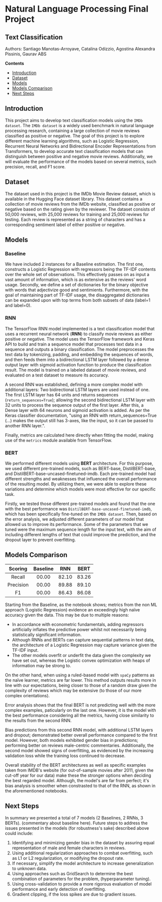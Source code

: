 # Natural Language Processing Final Project
## Text Classification
Authors: Santiago Manotas-Arroyave, Catalina Odizzio, Agostina Alexandra Pissinis, Gaurav ABS

**Contents**
- [Introduction](#introduction)
- [Dataset](#dataset)
- [Models](#models)
- [Models Comparison](#modelscomparison)
- [Next Steps](#nextsteps)

## Introduction
This project aims to develop text classification models using the `IMDb dataset`. The `IMDb dataset` is a widely used benchmark in natural language processing research, containing a large collection of movie reviews classified as positive or negative. The goal of this project is to explore different machine learning algorithms, such as Logistic Regression, Recurrent Neural Networks and Bidirectional Encoder Representations from Transformers, to develop accurate text classification models that can distinguish between positive and negative movie reviews. Additionally, we will evaluate the performance of the models based on several metrics, such precision, recall, and F1 score. 

## Dataset
The dataset used in this project is the IMDb Movie Review dataset, which is available in the Hugging Face dataset library. This dataset contains a collection of movie reviews from the IMDb website, classified as positive or negative based on the rating given by the reviewer. The dataset consists of 50,000 reviews, with 25,000 reviews for training and 25,000 reviews for testing. Each review is represented as a string of characters and has a corresponding sentiment label of either positive or negative.

## Models

### Baseline

We have included 2 instances for a Baseline estimation. The first one, constructs a Logistic Regression with regressors being the TF-IDF contents over the whole set of observations. This effectively passes on as input a vast amount of information, which is as extensive as the reviews' word usage. Secondly, we define a set of dictionaries for the binary objective with words that adjectivize good and sentimients. Furthermore, with the goal of maintaining part of TF-IDF usage, the disaggregated dictionaries can be expanded upon with top terms from both subsets of data (label=1 and label=0).

### RNN
The TensorFlow RNN model implemented is a text classification model that uses a recurrent neural network (**RNN**) to classify movie reviews as either positive or negative. The model uses the TensorFlow framework and Keras API to build and train a sequence model that processes text data in a sequence and outputs a binary classification. The model preprocesses the text data by tokenizing, padding, and embedding the sequences of words, and then feeds them into a bidirectional LSTM layer followed by a dense output layer with sigmoid activation function to produce the classification result. The model is trained on a labeled dataset of movie reviews, and evaluated on a test dataset to measure its accuracy.

A second RNN was established, defining a more complex model with additional layers: Two bidirectional LSTM layers are used instead of one. The first LSTM layer has 64 units and returns sequences (`return_sequences=True`); allowing the second bidirectional LSTM layer with 32 units to process the sequence output of the first layer. After this, a Dense layer with 64 neurons and sigmoid activation is added. As per the Keras classifier documentation, "using an RNN with return_sequences=True (...) makes the output still has 3-axes, like the input, so it can be passed to another RNN layer.".

Finally, metrics are calculated here directly when fitting the model, making use of the `metrics` module available from TensorFlow.

### BERT
We performed different models using **BERT** architecture. For this purpose, we used different pre-trained models, such as BERT-base, DistilBERT-base, and DistilBERT-base-uncased-finetuned-imdb. Each pre-trained model had different strengths and weaknesses that influenced the overall performance of the resulting model. By utilizing them, we were able to explore these variations and determine which models were most effective for our specific task. 

Firstly, we tested those different pre-trained models and found that the one with the best performance was `DistilBERT-base-uncased-finetuned-imdb`, which has been specifically fine-tuned on the `IMDb dataset`. Then, based on the error analysis, we adjusted different parameters of our model that allowed us to improve its performance. Some of the parameters that we tuned were the maximum sequence length for the input text, with the aim of including different lengths of text that could improve the prediction, and the dropout layer to prevent overfitting.


## Models Comparison

|Scoring    |  Baseline |   RNN    |  BERT   |
|  :-----:  | :-----:   | :-----:  | :-----: |            
|Recall     |   00.00   |  82.10   |  83.26  |
|Precision  |   00.00   |  89.88   |  89.10  |
|F1         |   00.00   |  86.43   |  86.08  |

Starting from the Baseline, as the notebook shows; metrics from the non ML approach (Logistic Regression) evidence an exceedingly high naïve accuracy given the data. This may be due to multiple reasons:
- In accordance with econometric fundamentals, adding regressors artificially inflates the predictive power whilst not necessarily being statistically significant information.
- Although RNNs and BERTs can capture sequential patterns in text data, the architecture of a Logistic Regression may capture variance given the TF-IDF input.
- The other models overfit or underfit the data given the complexity we have set out, whereas the Logistic convex optimization with heaps of information may be strong to.

On the other hand, when using a ruled-based model with `spaCy` patterns as the naïve learner, metrics are far lower. This method outputs results more in line with our expectations, being closer to those of a random draw given the complexity of reviews which may be extensive (to those of our more complex orientations).

Error analysis shows that the final BERT is not predicting well with the more complex examples, paticularly on the last one. However, it is the model with the best performance considering all the metrics, having close similarity to the results from the second RNN. 

Bias predictions from this second RNN model, with additional LSTM layers and dropout; demonstrated better overall performance compared to the first model. However, both models exhibited gender bias in predictions; performing better on reviews male-centric commentaries. Additionally, the second model showed signs of overfitting, as evidenced by the increasing validation loss while the training loss continued to decrease.

Overall stability of the BERT architectures as well as specific examples taken from IMDB's website (for out-of-sample movies after 2011, given the cut-off year for our data) make these the stronger options when deciding the best regarded model. Although, the model's are far from perfect; it's bias analysis is smoother when constrasted to that of the RNN, as shown in the aforementioned notebooks.

## Next Steps

In summary we presented a total of 7 models (2 Baselines, 2 RNNs, 3 BERTs). (commentary about baseline here). Future steps to address the issues presented in the models (for robustness's sake) described above could include:

1. Identifying and minimizing gender bias in the dataset by assuring equal representation of male and female characters in reviews.
2. Using additional regularization approaches to combat overfitting, such as L1 or L2 regularization, or modifying the dropout rate.
3. If necessary, simplify the model architecture to increase generalization to unknown data.
4. Using approaches such as GridSearch to determine the best combination of parameters for the problem, (hyperparameter tuning).
5. Using cross-validation to provide a more rigorous evaluation of model performance and early detection of overfitting.
6. Gradient clipping, if the loss spikes are due to gradient issues.
